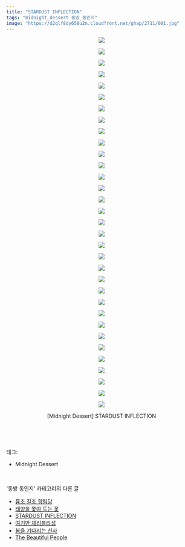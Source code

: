 ```yaml
---
title: "STARDUST INFLECTION"
tags: "midnight_dessert 동방_동인지"
image: "https://d2qlf8dy658u2n.cloudfront.net/ghap/2711/001.jpg"
---
```

<div class="article">
<p style="text-align: center; clear: none; float: none;"><img src="{{ site.imgserver12 }}/ghap/2711/001.jpg"/></p>
<p style="text-align: center; clear: none; float: none;"><img src="{{ site.imgserver12 }}/ghap/2711/002.jpg"/></p>
<p style="text-align: center; clear: none; float: none;"><img src="{{ site.imgserver12 }}/ghap/2711/003.jpg"/></p>
<p style="text-align: center; clear: none; float: none;"><img src="{{ site.imgserver12 }}/ghap/2711/004.jpg"/></p>
<p style="text-align: center; clear: none; float: none;"><img src="{{ site.imgserver12 }}/ghap/2711/005.jpg"/></p>
<p style="text-align: center; clear: none; float: none;"><img src="{{ site.imgserver12 }}/ghap/2711/006.jpg"/></p>
<p style="text-align: center; clear: none; float: none;"><img src="{{ site.imgserver12 }}/ghap/2711/007.jpg"/></p>
<p style="text-align: center; clear: none; float: none;"><img src="{{ site.imgserver12 }}/ghap/2711/008.jpg"/></p>
<p style="text-align: center; clear: none; float: none;"><img src="{{ site.imgserver12 }}/ghap/2711/009.jpg"/></p>
<p style="text-align: center; clear: none; float: none;"><img src="{{ site.imgserver12 }}/ghap/2711/010.jpg"/></p>
<p style="text-align: center; clear: none; float: none;"><img src="{{ site.imgserver12 }}/ghap/2711/011.jpg"/></p>
<p style="text-align: center; clear: none; float: none;"><img src="{{ site.imgserver12 }}/ghap/2711/012.jpg"/></p>
<p style="text-align: center; clear: none; float: none;"><img src="{{ site.imgserver12 }}/ghap/2711/013.jpg"/></p>
<p style="text-align: center; clear: none; float: none;"><img src="{{ site.imgserver12 }}/ghap/2711/014.jpg"/></p>
<p style="text-align: center; clear: none; float: none;"><img src="{{ site.imgserver12 }}/ghap/2711/015.jpg"/></p>
<p style="text-align: center; clear: none; float: none;"><img src="{{ site.imgserver12 }}/ghap/2711/016.jpg"/></p>
<p style="text-align: center; clear: none; float: none;"><img src="{{ site.imgserver12 }}/ghap/2711/017.jpg"/></p>
<p style="text-align: center; clear: none; float: none;"><img src="{{ site.imgserver12 }}/ghap/2711/018.jpg"/></p>
<p style="text-align: center; clear: none; float: none;"><img src="{{ site.imgserver12 }}/ghap/2711/019.jpg"/></p>
<p style="text-align: center; clear: none; float: none;"><img src="{{ site.imgserver12 }}/ghap/2711/020.jpg"/></p>
<p style="text-align: center; clear: none; float: none;"><img src="{{ site.imgserver12 }}/ghap/2711/021.jpg"/></p>
<p style="text-align: center; clear: none; float: none;"><img src="{{ site.imgserver12 }}/ghap/2711/022.jpg"/></p>
<p style="text-align: center; clear: none; float: none;"><img src="{{ site.imgserver12 }}/ghap/2711/023.jpg"/></p>
<p style="text-align: center; clear: none; float: none;"><img src="{{ site.imgserver12 }}/ghap/2711/024.jpg"/></p>
<p style="text-align: center; clear: none; float: none;"><img src="{{ site.imgserver12 }}/ghap/2711/025.jpg"/></p>
<p style="text-align: center; clear: none; float: none;"><img src="{{ site.imgserver12 }}/ghap/2711/026.jpg"/></p>
<p style="text-align: center; clear: none; float: none;"><img src="{{ site.imgserver12 }}/ghap/2711/027.jpg"/></p>
<p style="text-align: center; clear: none; float: none;"><img src="{{ site.imgserver12 }}/ghap/2711/028.jpg"/></p>
<p style="text-align: center; clear: none; float: none;"><img src="{{ site.imgserver12 }}/ghap/2711/029.jpg"/></p>
<p style="text-align: center; clear: none; float: none;"><img src="{{ site.imgserver12 }}/ghap/2711/030.jpg"/></p>
<p style="text-align: center; clear: none; float: none;"><img src="{{ site.imgserver12 }}/ghap/2711/031.jpg"/></p>
<p style="text-align: center; clear: none; float: none;"><img src="{{ site.imgserver12 }}/ghap/2711/032.jpg"/></p>
<p style="text-align: center; clear: none; float: none;"><img src="{{ site.imgserver12 }}/ghap/2711/033.jpg"/></p>
<p style="text-align: center; clear: none; float: none;">[Midnight Dessert] STARDUST INFLECTION</p>
<p><br/></p>
</div><br/>
<div class="tagTrail">
<p>태그: </p>
<ul>
<li>Midnight Dessert</li>
</ul>
</div><br/>
<div class="another">
<p>'동방 동인지' 카테고리의 다른 글</p>
<ul>
<li><a href="/ghap_2713">흉조 길조 향림당</a></li>
<li><a href="/ghap_2712">태양을 쫓아 도는 꽃</a></li>
<li><a href="/ghap_2711">STARDUST INFLECTION</a></li>
<li><a href="/ghap_2710">여기만 체리블라섬</a></li>
<li><a href="/ghap_2709">봄을 기다리는 신사</a></li>
<li><a href="/ghap_2708">The Beautiful People</a></li>
</ul>
</div><br/>
<div class="cb_module cb_fluid">
<div class="cb_wrt cb_profile">
</div><!-- commentList close -->
</div><br/>
